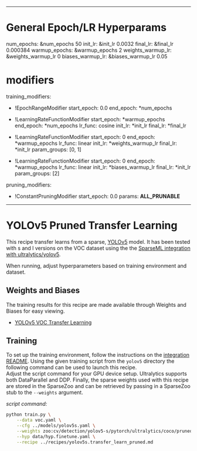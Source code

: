 <!--
Copyright (c) 2021 - present / Neuralmagic, Inc. All Rights Reserved.

Licensed under the Apache License, Version 2.0 (the "License");
you may not use this file except in compliance with the License.
You may obtain a copy of the License at

   http://www.apache.org/licenses/LICENSE-2.0

Unless required by applicable law or agreed to in writing,
software distributed under the License is distributed on an "AS IS" BASIS,
WITHOUT WARRANTIES OR CONDITIONS OF ANY KIND, either express or implied.
See the License for the specific language governing permissions and
limitations under the License.
-->

---
# General Epoch/LR Hyperparams
num_epochs: &num_epochs 50
init_lr: &init_lr 0.0032
final_lr: &final_lr 0.000384
warmup_epochs: &warmup_epochs 2
weights_warmup_lr: &weights_warmup_lr 0
biases_warmup_lr: &biases_warmup_lr 0.05

# modifiers
training_modifiers:
  - !EpochRangeModifier
    start_epoch: 0.0
    end_epoch: *num_epochs
    
  - !LearningRateFunctionModifier
    start_epoch: *warmup_epochs
    end_epoch: *num_epochs
    lr_func: cosine
    init_lr: *init_lr
    final_lr: *final_lr
    
  - !LearningRateFunctionModifier
    start_epoch: 0
    end_epoch: *warmup_epochs
    lr_func: linear
    init_lr: *weights_warmup_lr
    final_lr: *init_lr
    param_groups: [0, 1]
    
  - !LearningRateFunctionModifier
    start_epoch: 0
    end_epoch: *warmup_epochs
    lr_func: linear
    init_lr: *biases_warmup_lr
    final_lr: *init_lr
    param_groups: [2]

pruning_modifiers:
  - !ConstantPruningModifier
    start_epoch: 0.0
    params: __ALL_PRUNABLE__
---

# YOLOv5 Pruned Transfer Learning

This recipe transfer learns from a sparse, [YOLOv5](https://github.com/ultralytics/yolov5) model.
It has been tested with s and l versions on the VOC dataset using the the [SparseML integration with ultralytics/yolov5](https://github.com/neuralmagic/sparseml/tree/main/integrations/ultralytics-yolov5).

When running, adjust hyperparameters based on training environment and dataset.

## Weights and Biases

The training results for this recipe are made available through Weights and Biases for easy viewing.

- [YOLOv5 VOC Transfer Learning](https://wandb.ai/neuralmagic/yolov5-voc-sparse-transfer-learning)

## Training

To set up the training environment, follow the instructions on the [integration README](https://github.com/neuralmagic/sparseml/blob/main/integrations/ultralytics-yolov5/README.md).
Using the given training script from the `yolov5` directory the following command can be used to launch this recipe.  
Adjust the script command for your GPU device setup. 
Ultralytics supports both DataParallel and DDP.
Finally, the sparse weights used with this recipe are stored in the SparseZoo and can be retrieved by passing in a SparseZoo stub to the `--weights` argument.

*script command:*

```bash
python train.py \
    --data voc.yaml \
    --cfg ../models/yolov5s.yaml \
    --weights zoo:cv/detection/yolov5-s/pytorch/ultralytics/coco/pruned-aggressive_96 \
    --hyp data/hyp.finetune.yaml \
    --recipe ../recipes/yolov5s.transfer_learn_pruned.md
```